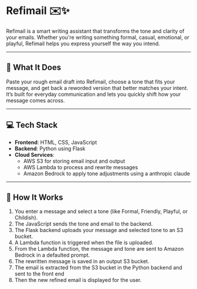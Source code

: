 # Refimail ✉️✨

Refimail is a smart writing assistant that transforms the tone and clarity of your emails. Whether you're writing something formal, casual, emotional, or playful, Refimail helps you express yourself the way you intend.

---

## 🧠 What It Does

Paste your rough email draft into Refimail, choose a tone that fits your message, and get back a reworded version that better matches your intent. It’s built for everyday communication and lets you quickly shift how your message comes across.

---

## 💻 Tech Stack

- **Frontend**: HTML, CSS, JavaScript
- **Backend**: Python using Flask
- **Cloud Services**:
  - AWS S3 for storing email input and output
  - AWS Lambda to process and rewrite messages
  - Amazon Bedrock to apply tone adjustments using a anthropic claude

---

## 🔄 How It Works

1. You enter a message and select a tone (like Formal, Friendly, Playful, or Childish).
2. The JavaScript sends the tone and email to the backend.
3. The Flask backend uploads your message and selected tone to an S3 bucket.
4. A Lambda function is triggered when the file is uploaded.
5. From the Lambda function, the message and tone are sent to Amazon Bedrock in a defaulted prompt.
6. The rewritten message is saved in an output S3 bucket.
7. The email is extracted from the S3 bucket in the Python backend and sent to the front end
8. Then the new refined email is displayed for the user.
